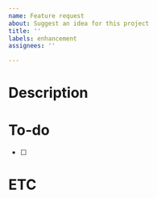 ```yaml
---
name: Feature request
about: Suggest an idea for this project
title: ''
labels: enhancement
assignees: ''

---
```


# Description

# To-do

- [ ]

# ETC
